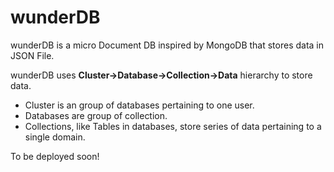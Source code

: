 # wunderDB
wunderDB is a micro Document DB inspired by MongoDB that stores data in JSON File.

wunderDB uses **Cluster->Database->Collection->Data** hierarchy to store data.

* Cluster is an group of databases pertaining to one user.
* Databases are group of collection.
* Collections, like Tables in databases, store series of data pertaining to a single domain.

To be deployed soon!
